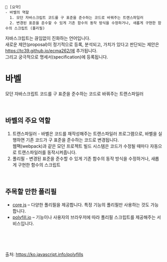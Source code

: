 ```
📍 [요약]
- 바벨의 역할
  1. 모던 자바스크립트 코드를 구 표준을 준수하는 코드로 바꿔주는 트랜스파일러
  2. 변경된 표준을 준수할 수 있게 기존 함수의 동작 방식을 수정하거나, 새롭게 구현한 함수의 스크립트 (폴리필)
```

자바스크립트는 끊임없이 진화하는 언어입니다.   
새로운 제안(proposal)이 정기적으로 등록, 분석되고, 가치가 있다고 판단되는 제안은 https://tc39.github.io/ecma262/에 추가됩니다.    
그리고 궁극적으로 명세서(specification)에 등록됩니다.  

# 바벨
모던 자바스크립트 코드를 구 표준을 준수하는 코드로 바꿔주는 트랜스파일러

<br/>

## 바벨의 주요 역할
1. 트랜스파일러 - 바벨은 코드를 재작성해주는 트랜스파일러 프로그램으로, 바벨을 실행하면 기존 코드가 구 표준을 준수하는 코드로 변경됩니다.    
    웹팩(webpack)과 같은 모던 프로젝트 빌드 시스템은 코드가 수정될 때마다 자동으로 트랜스파일러를 동작시켜줍니다.
2. 폴리필 - 변경된 표준을 준수할 수 있게 기존 함수의 동작 방식을 수정하거나, 새롭게 구현한 함수의 스크립트

<br/>

## 주목할 만한 폴리필
- [core js](https://github.com/zloirock/core-js) – 다양한 폴리필을 제공합니다. 특정 기능의 폴리필만 사용하는 것도 가능합니다.
- [polyfill.io](https://polyfill.io/v3/) – 기능이나 사용자의 브라우저에 따라 폴리필 스크립트를 제공해주는 서비스입니다.

<br/><br/><br/>

출처: https://ko.javascript.info/polyfills
